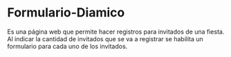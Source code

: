 # Formulario-Diamico
Es una página web que permite hacer registros para invitados de una fiesta. Al indicar la cantidad de invitados que se va a registrar se habilita un formulario para cada uno de los invitados.
